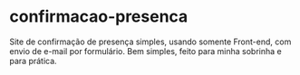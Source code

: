 # confirmacao-presenca
Site de confirmação de presença simples, usando somente Front-end, com envio de e-mail por formulário. Bem simples, feito para minha sobrinha e para prática.
